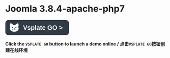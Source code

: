 # Joomla 3.8.4-apache-php7

<a href="https://www.vsplate.com/?docker-compose=https://github.com/vsplate/dcenvs/joomla/3.8.4-apache-php7"><img alt="VSPLATE GO" src="https://raw.githubusercontent.com/vsplate/images/master/vsgo_btn.png" width="200px"></a>

**Click the `VSPLATE GO` button to launch a demo online / 点击`VSPLATE GO`按钮创建在线环境**